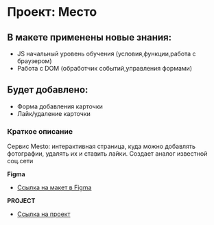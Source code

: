 # Проект: Место

## В макете применены новые знания:

- JS начальный уровень обучения (условия,функции,работа с браузером)
- Работа с DOM (обработчик событий,управления формами)

## Будет добавлено:

- Форма добавления карточки
- Лайк/удаление карточки

### Краткое описание

Сервис Mesto: интерактивная страница, куда можно добавлять фотографии, удалять их и ставить лайки.
Создает аналог известной соц.сети

**Figma**

- [Ссылка на макет в Figma](https://www.figma.com/file/2cn9N9jSkmxD84oJik7xL7/JavaScript.-Sprint-4?node-id=0%3A1)

**PROJECT**

- [Ссылка на проект](https://mintolime.github.io/mesto/)
